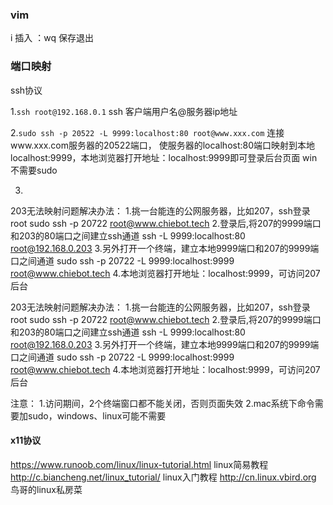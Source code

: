 ### vim
i 插入
：wq 保存退出


### 端口映射
ssh协议

1.`ssh root@192.168.0.1` 
ssh 客户端用户名@服务器ip地址 

2.`sudo ssh -p 20522 -L 9999:localhost:80 root@www.xxx.com` 
连接www.xxx.com服务器的20522端口， 使服务器的localhost:80端口映射到本地localhost:9999，本地浏览器打开地址：localhost:9999即可登录后台页面
win不需要sudo

3.
203无法映射问题解决办法：
1.挑一台能连的公网服务器，比如207，ssh登录root
sudo ssh -p 20722 root@www.chiebot.tech
2.登录后,将207的9999端口和203的80端口之间建立ssh通道
ssh -L 9999:localhost:80 root@192.168.0.203
3.另外打开一个终端，建立本地9999端口和207的9999端口之间通道
sudo  ssh -p 20722 -L 9999:localhost:9999 root@www.chiebot.tech
4.本地浏览器打开地址：localhost:9999，可访问207后台


203无法映射问题解决办法：
1.挑一台能连的公网服务器，比如207，ssh登录root
sudo ssh -p 20722 root@www.chiebot.tech
2.登录后,将207的9999端口和203的80端口之间建立ssh通道
ssh -L 9999:localhost:80 root@192.168.0.203
3.另外打开一个终端，建立本地9999端口和207的9999端口之间通道
sudo  ssh -p 20722 -L 9999:localhost:9999 root@www.chiebot.tech
4.本地浏览器打开地址：localhost:9999，可访问207后台

注意：
1.访问期间，2个终端窗口都不能关闭，否则页面失效
2.mac系统下命令需要加sudo，windows、linux可能不需要




#### x11协议




https://www.runoob.com/linux/linux-tutorial.html  linux简易教程
http://c.biancheng.net/linux_tutorial/    linux入门教程
http://cn.linux.vbird.org  鸟哥的linux私房菜